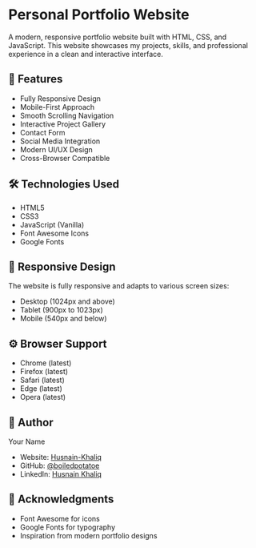 # Personal Portfolio Website

A modern, responsive portfolio website built with HTML, CSS, and JavaScript. This website showcases my projects, skills, and professional experience in a clean and interactive interface.

## 🌟 Features

- Fully Responsive Design
- Mobile-First Approach
- Smooth Scrolling Navigation
- Interactive Project Gallery
- Contact Form
- Social Media Integration
- Modern UI/UX Design
- Cross-Browser Compatible

## 🛠️ Technologies Used

- HTML5
- CSS3
- JavaScript (Vanilla)
- Font Awesome Icons
- Google Fonts

## 📱 Responsive Design

The website is fully responsive and adapts to various screen sizes:
- Desktop (1024px and above)
- Tablet (900px to 1023px)
- Mobile (540px and below)

## ⚙️ Browser Support

- Chrome (latest)
- Firefox (latest)
- Safari (latest)
- Edge (latest)
- Opera (latest)

## 👤 Author

Your Name
- Website: [Husnain-Khaliq](https://husnain-khaliq-portfolio.vercel.app)
- GitHub: [@boiledpotatoe](https://github.com/boiledpotatoe)
- LinkedIn: [Husnain Khaliq](https://linkedin.com/in/husnain-khaliq-5414b9277)

## 🙏 Acknowledgments

- Font Awesome for icons
- Google Fonts for typography
- Inspiration from modern portfolio designs
